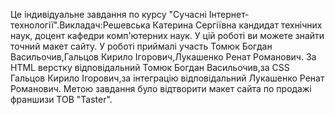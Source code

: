Це індивідуальне завдання по курсу "Сучасні Інтернет-технології".Викладач:Решевська Катерина Сергіївна кандидат технічних наук, доцент кафедри комп'ютерних наук.
У цій роботі ви можете знайти точний макет сайту.
У роботі приймалі участь Томюк Богдан Васильочив,Гальцов Кирило Ігорович,Лукашенко Ренат Романович.
За HTML верстку відповідальний Томюк Богдан Васильочив,за CSS Гальцов Кирило Ігорович,за інтеграцію відповідальний Лукашенко Ренат Романович.
Метою завдання було відтворити макет сайта по продажі франшизи ТОВ "Taster".
